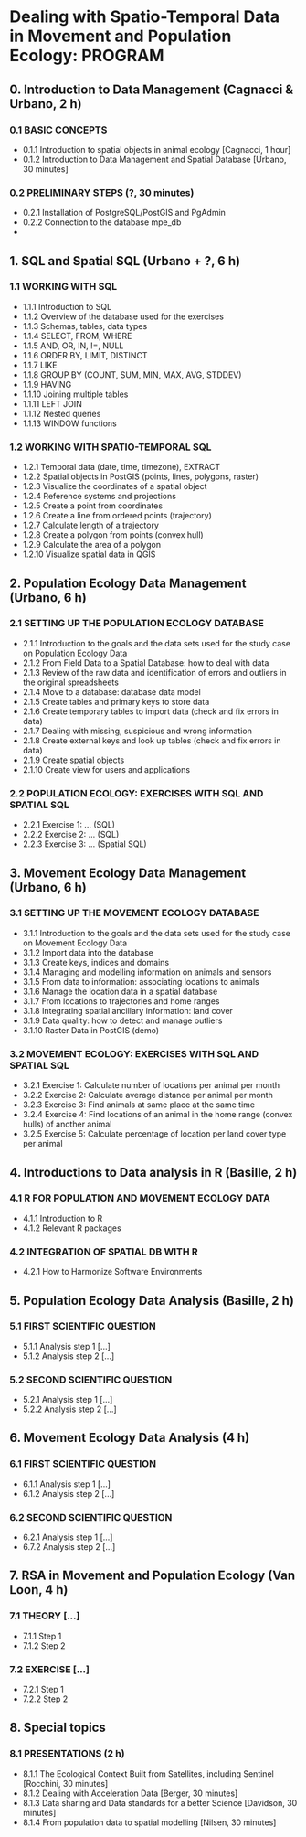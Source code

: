 # Dealing with Spatio-Temporal Data in Movement and Population Ecology: PROGRAM

## 0. Introduction to Data Management (Cagnacci & Urbano, 2 h)
### 0.1 BASIC CONCEPTS
* 0.1.1 Introduction to spatial objects in animal ecology [Cagnacci, 1 hour]
* 0.1.2 Introduction to Data Management and Spatial Database [Urbano, 30 minutes] 
 
### 0.2 PRELIMINARY STEPS (?, 30 minutes)
* 0.2.1 Installation of PostgreSQL/PostGIS and PgAdmin 
* 0.2.2 Connection to the database mpe_db
* 
## 1. SQL and Spatial SQL (Urbano + ?, 6 h)
### 1.1 WORKING WITH SQL 
* 1.1.1 Introduction to SQL
* 1.1.2 Overview of the database used for the exercises
* 1.1.3 Schemas, tables, data types
* 1.1.4 SELECT, FROM, WHERE
* 1.1.5 AND, OR, IN, !=, NULL
* 1.1.6 ORDER BY, LIMIT, DISTINCT
* 1.1.7 LIKE
* 1.1.8 GROUP BY (COUNT, SUM, MIN, MAX, AVG, STDDEV)
* 1.1.9 HAVING
* 1.1.10 Joining multiple tables
* 1.1.11 LEFT JOIN
* 1.1.12 Nested queries
* 1.1.13 WINDOW functions

### 1.2 WORKING WITH SPATIO-TEMPORAL SQL
* 1.2.1 Temporal data (date, time, timezone), EXTRACT
* 1.2.2 Spatial objects in PostGIS (points, lines, polygons, raster)
* 1.2.3 Visualize the coordinates of a spatial object
* 1.2.4 Reference systems and projections 
* 1.2.5 Create a point from coordinates
* 1.2.6 Create a line from ordered points (trajectory)
* 1.2.7 Calculate length of a trajectory
* 1.2.8 Create a polygon from points (convex hull)
* 1.2.9 Calculate the area of a polygon
* 1.2.10 Visualize spatial data in QGIS

## 2. Population Ecology Data Management (Urbano, 6 h)
### 2.1 SETTING UP THE POPULATION ECOLOGY DATABASE 
* 2.1.1 Introduction to the goals and the data sets used for the study case on Population Ecology Data
* 2.1.2 From Field Data to a Spatial Database: how to deal with data
* 2.1.3 Review of the raw data and identification of errors and outliers in the original spreadsheets
* 2.1.4 Move to a database: database data model
* 2.1.5 Create tables and primary keys to store data 
* 2.1.6 Create temporary tables to import data (check and fix errors in data)
* 2.1.7 Dealing with missing, suspicious and wrong information
* 2.1.8 Create external keys and look up tables (check and fix errors in data)
* 2.1.9 Create spatial objects
* 2.1.10 Create view for users and applications
 
### 2.2 POPULATION ECOLOGY: EXERCISES WITH SQL AND SPATIAL SQL 
* 2.2.1 Exercise 1: ... (SQL)
* 2.2.2 Exercise 2: ... (SQL)
* 2.2.3 Exercise 3: ... (Spatial SQL)

## 3. Movement Ecology Data Management (Urbano, 6 h)
### 3.1 SETTING UP THE MOVEMENT ECOLOGY DATABASE
* 3.1.1 Introduction to the goals and the data sets used for the study case on Movement Ecology Data
* 3.1.2 Import data into the database
* 3.1.3 Create keys, indices and domains
* 3.1.4 Managing and modelling information on animals and sensors 
* 3.1.5 From data to information: associating locations to animals
* 3.1.6 Manage the location data in a spatial database
* 3.1.7 From locations to trajectories and home ranges
* 3.1.8 Integrating spatial ancillary information: land cover
* 3.1.9 Data quality: how to detect and manage outliers
* 3.1.10 Raster Data in PostGIS (demo)

### 3.2 MOVEMENT ECOLOGY: EXERCISES WITH SQL AND SPATIAL SQL 
* 3.2.1 Exercise 1: Calculate number of locations per animal per month
* 3.2.2 Exercise 2: Calculate average distance per animal per month
* 3.2.3 Exercise 3: Find animals at same place at the same time
* 3.2.4 Exercise 4: Find locations of an animal in the home range (convex hulls) of another animal
* 3.2.5 Exercise 5: Calculate percentage of location per land cover type per animal


## 4. Introductions to Data analysis in R (Basille, 2 h)
### 4.1 R FOR POPULATION AND MOVEMENT ECOLOGY DATA
* 4.1.1 Introduction to R
* 4.1.2 Relevant R packages

### 4.2 INTEGRATION OF SPATIAL DB WITH R 
* 4.2.1 How to Harmonize Software Environments

## 5. Population Ecology Data Analysis (Basille, 2 h)
### 5.1 FIRST SCIENTIFIC QUESTION 
* 5.1.1 Analysis step 1 [...]
* 5.1.2 Analysis step 2 [...]

### 5.2 SECOND SCIENTIFIC QUESTION 
* 5.2.1 Analysis step 1 [...]
* 5.2.2 Analysis step 2 [...]

## 6. Movement Ecology Data Analysis (4 h)
### 6.1 FIRST SCIENTIFIC QUESTION 
* 6.1.1 Analysis step 1 [...]
* 6.1.2 Analysis step 2 [...]

### 6.2 SECOND SCIENTIFIC QUESTION
* 6.2.1 Analysis step 1 [...]
* 6.7.2 Analysis step 2 [...]

## 7. RSA in Movement and Population Ecology (Van Loon, 4 h)
### 7.1 THEORY [...] 
* 7.1.1 Step 1
* 7.1.2 Step 2

### 7.2 EXERCISE [...] 
* 7.2.1 Step 1
* 7.2.2 Step 2

## 8. Special topics
### 8.1 PRESENTATIONS (2 h)
* 8.1.1 The Ecological Context Built from Satellites, including Sentinel [Rocchini, 30 minutes]
* 8.1.2 Dealing with Acceleration Data [Berger, 30 minutes]
* 8.1.3 Data sharing and Data standards for a better Science [Davidson, 30 minutes]
* 8.1.4 From population data to spatial modelling [Nilsen, 30 minutes]

